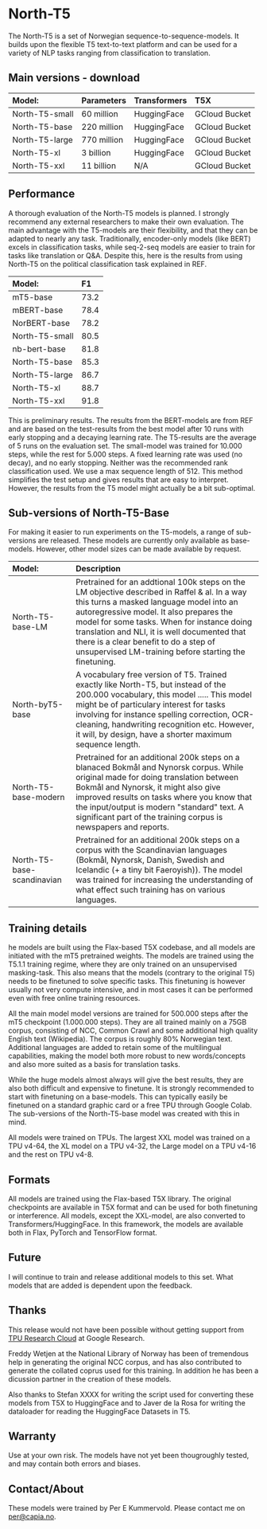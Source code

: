 # North-T5
The North-T5 is a set of Norwegian sequence-to-sequence-models. It builds upon the flexible T5 text-to-text platform and can be used for a variety of NLP tasks ranging from classification to translation.


## Main versions - download
|**Model:** | **Parameters** |**Transformers** |**T5X** |
|:-----------|:------------|:------------|:------------|
|North-T5-small|60 million | HuggingFace | GCloud Bucket |
|North-T5-base|220 million | HuggingFace | GCloud Bucket |
|North-T5-large|770 million | HuggingFace | GCloud Bucket |
|North-T5-xl|3 billion | HuggingFace | GCloud Bucket |
|North-T5-xxl|11 billion| N/A | GCloud Bucket |

## Performance
A thorough evaluation of the North-T5 models is planned. I strongly recommend any external researchers to make their own evaluation. The main advantage with the T5-models are their flexibility, and that they can be adapted to nearly any task. Traditionally, encoder-only models (like BERT) excels in classification tasks, while seq-2-seq models are easier to train for tasks like translation or Q&A. Despite this, here is the results from using North-T5 on the political classification task explained in REF. 

|**Model:** | **F1** |
|:-----------|:------------|
|mT5-base|73.2 |
|mBERT-base|78.4 |
|NorBERT-base|78.2 |
|North-T5-small|80.5 |
|nb-bert-base|81.8 |
|North-T5-base|85.3 |
|North-T5-large|86.7 |
|North-T5-xl|88.7 |
|North-T5-xxl|91.8|

This is preliminary results. The results from the BERT-models are from REF and are based on the test-results from the best model after 10 runs with early stopping and a decaying learning rate. The T5-results are the average of 5 runs on the evaluation set. The small-model was trained for 10.000 steps, while the rest for 5.000 steps. A fixed learning rate was used (no decay), and no early stopping. Neither was the recommended rank classification used. We use a max sequence length of 512. This method simplifies the test setup and gives results that are easy to interpret. However, the results from the T5 model might actually be a bit sub-optimal.  

## Sub-versions of North-T5-Base
For making it easier to run experiments on the T5-models, a range of sub-versions are released. These models are currently only available as base-models. However, other model sizes can be made available by request.

|**Model:** | **Description** |
|:-----------|:------------|
|North-T5-base-LM |Pretrained for an addtional 100k steps on the LM objective described in Raffel & al. In a way this turns a masked language model into an autoregressive model. It also prepares the model for some tasks. When for instance  doing translation and NLI, it is well documented that there is a clear benefit to do a step of unsupervised LM-training before starting the finetuning.| 
|North-byT5-base | A vocabulary free version of T5. Trained exactly like North-T5, but instead of the 200.000 vocabulary, this model ..... This model might be of particulary interest for tasks involving for instance spelling correction, OCR-cleaning, handwriting recognition etc. However, it will, by design, have a shorter maximum sequence length.|
|North-T5-base-modern | Pretrained for an additional 200k steps on a blanaced Bokmål and Nynorsk corpus. While original made for doing translation between Bokmål and Nynorsk, it might also give improved results on tasks where you know that the input/output is modern "standard" text. A significant part of the training corpus is newspapers and reports.|
|North-T5-base-scandinavian |Pretrained for an additional 200k steps on a corpus with the Scandinavian languages (Bokmål, Nynorsk, Danish, Swedish and Icelandic (+ a tiny bit Faeroyish)). The model was trained for increasing the understanding of what effect such training has on various languages.|


## Training details
he models are built using the Flax-based T5X codebase, and all models are initiated with the mT5 pretrained weights. The models are trained using the T5.1.1 training regime, where they are only trained on an unsupervised masking-task. This also means that the models (contrary to the original T5) needs to be finetuned to solve specific tasks. This finetuning is however usually not very compute intensive, and in most cases it can be performed even with free online training resources.

All the main model model versions are trained for 500.000 steps after the mT5 checkpoint (1.000.000 steps). They are all trained mainly on a 75GB corpus, consisting of NCC, Common Crawl and some additional high quality English text (Wikipedia). The corpus is roughly 80% Norwegian text. Additional languages are added to retain some of the multilingual capabilities, making the model both more robust to new words/concepts and also more suited as a basis for translation tasks.

While the huge models almost always will give the best results, they are also both difficult and expensive to finetune. It is strongly recommended to start with finetuning on a base-models. This can typically easily be finetuned on a standard graphic card or a free TPU through Google Colab. The sub-versions of the North-T5-base model was created with this in mind. 

All models were trained on TPUs. The largest XXL model was trained on a TPU v4-64, the XL model on a TPU v4-32, the Large model on a TPU v4-16 and the rest on TPU v4-8.

## Formats
All models are trained using the Flax-based T5X library. The original checkpoints are available in T5X format and can be used for both finetuning or interference. All models, except the XXL-model, are also converted to Transformers/HuggingFace. In this framework, the models are available both in Flax, PyTorch and TensorFlow format.

## Future
I will continue to train and release additional models to this set. What models that are added is dependent upon the feedback. 

## Thanks
This release would not have been possible without getting support from [TPU Research Cloud](https://sites.research.google/trc/about/) at Google Research. 

Freddy Wetjen at the National Library of Norway has been of tremendous help in generating the original NCC corpus, and has also contributed to generate the collated coprus used for this training. In addition he has been a dicussion partner in the creation of these models. 

Also thanks to Stefan XXXX for writing the script used for converting these models from T5X to HuggingFace and to Javer de la Rosa for writing the dataloader for reading the HuggingFace Datasets in T5.

## Warranty
Use at your own risk. The models have not yet been thougroughly tested, and may contain both errors and biases.

## Contact/About
These models were trained by Per E Kummervold. Please contact me on per@capia.no.
